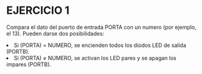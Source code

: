 <h1>EJERCICIO 1</h1>
<p>
  Compara el dato del puerto de entrada PORTA con un numero (por ejemplo, el 13). Pueden darse dos posibilidades:
<li>Si (PORTA) = NUMERO, se encienden todos los diodos LED de salida (PORTB).</li>
<li>Si (PORTA) ≠ NUMERO, se activan los LED pares y se apagan los impares (PORTB).</li>
</p>
